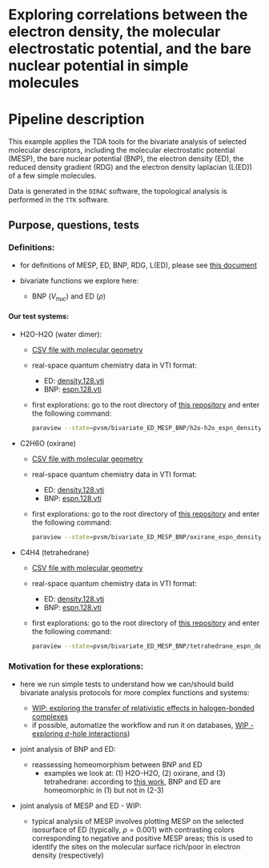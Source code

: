 # Exploring correlations between the electron density, the molecular electrostatic potential, and the bare nuclear potential in simple molecules


# Pipeline description

This example applies the TDA tools for the bivariate analysis of selected molecular descriptors, including the molecular electrostatic potential (MESP), the bare nuclear potential (BNP), the electron density (ED), the reduced density gradient (RDG) and the electron density laplacian (L(ED)) of a few simple molecules.

Data is generated in the `DIRAC` software, the topological analysis is performed in the `TTK` software.



## Purpose, questions, tests

### Definitions:

  * for definitions of MESP, ED, BNP, RDG, L(ED), please see [this document](definitions.md)

  * bivariate functions we explore here:

    * BNP ($V_{nuc}$) and ED ($\rho$)


#### Our test systems:

  * H2O-H2O (water dimer):
  
    * [CSV file with molecular geometry](https://github.com/tda-qchem/tda-qchem-explorations/tree/main/data/h2o-h2o/geom.csv)
    * real-space quantum chemistry data in VTI format:
      * ED: [density.128.vti](https://github.com/tda-qchem/tda-qchem-explorations/tree/main/data/h2o-h2o/dirac/dc_b3lyp_dyallav3z/super/density.128.vti)
      * BNP: [espn.128.vti](https://github.com/tda-qchem/tda-qchem-explorations/tree/main/data/h2o-h2o/dirac/dc_b3lyp_dyallav3z/super/espn.128.vti)
    * first explorations: go to the root directory of [this repository](https://github.com/tda-qchem/tda-qchem-explorations) and enter the following command:

      ``` bash
      paraview --state=pvsm/bivariate_ED_MESP_BNP/h2o-h2o_espn_density.pvsm
      ```

   
  * C2H6O (oxirane) 
  
    * [CSV file with molecular geometry](https://github.com/tda-qchem/tda-qchem-explorations/tree/main/data/oxirane/geom.csv)
    * real-space quantum chemistry data in VTI format:
      * ED: [density.128.vti](https://github.com/tda-qchem/tda-qchem-explorations/tree/main/data/oxirane/dirac/dc_b3lyp_dyallav3z/super/density.128.vti)
      * BNP: [espn.128.vti](https://github.com/tda-qchem/tda-qchem-explorations/tree/main/data/oxirane/dirac/dc_b3lyp_dyallav3z/super/espn.128.vti)
    * first explorations: go to the root directory of [this repository](https://github.com/tda-qchem/tda-qchem-explorations) and enter the following command:

      ``` bash
      paraview --state=pvsm/bivariate_ED_MESP_BNP/oxirane_espn_density.pvsm
      ```

   
  * C4H4 (tetrahedrane)
  
    * [CSV file with molecular geometry](https://github.com/tda-qchem/tda-qchem-explorations/tree/main/data/tetrahedrane/geom.csv)
    * real-space quantum chemistry data in VTI format:
      * ED: [density.128.vti](https://github.com/tda-qchem/tda-qchem-explorations/tree/main/data/tetrahedrane/dirac/dc_b3lyp_dyallav3z/super/density.128.vti)
      * BNP: [espn.128.vti](https://github.com/tda-qchem/tda-qchem-explorations/tree/main/data/tetrahedrane/dirac/dc_b3lyp_dyallav3z/super/espn.128.vti)
    * first explorations: go to the root directory of [this repository](https://github.com/tda-qchem/tda-qchem-explorations) and enter the following command:

      ``` bash
      paraview --state=pvsm/bivariate_ED_MESP_BNP/tetrahedrane_espn_density.pvsm
      ```


### Motivation for these explorations:

  * here we run simple tests to understand how we can/should build bivariate analysis protocols for more complex functions and systems:
    * [WIP: exploring the transfer of relativistic effects in halogen-bonded complexes](relativistic-xbs.md)
    * if possible, automatize the workflow and run it on databases, [WIP - exploring $\sigma$-hole interactions](sigma-hole-interactions-database.md))

  * joint analysis of BNP and ED:
    * reassessing homeomorphism between BNP and ED
      * examples we look at: (1) H2O-H2O, (2) oxirane, and (3) tetrahedrane: according to [this work](https://onlinelibrary.wiley.com/doi/full/10.1002/qua.22215), BNP and ED are homeomorphic in (1) but not in (2-3)


  * joint analysis of MESP and ED - WIP:

    * typical analysis of MESP involves plotting MESP on the selected isosurface of ED (typically, $\rho=0.001$) with contrasting colors corresponding to negative and positive MESP areas; this is used to identify the sites on the molecular surface rich/poor in electron density (respectively)




  

